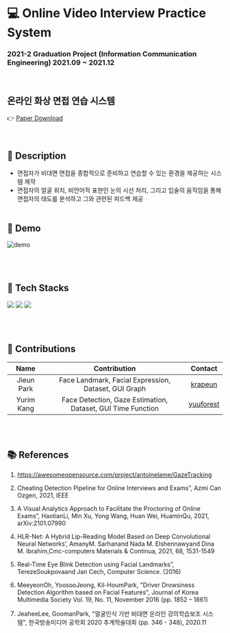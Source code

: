 # 💻 Online Video Interview Practice System

### 2021-2 Graduation Project (Information Communication Engineering) 2021.09 ~ 2021.12

<br/>

## **온라인 화상 면접 연습 시스템**

👉 [Paper Download](<https://github.com/yuuforest/Online-Video-Interview-Practice-System/blob/main/paper/(%EA%B0%95%EC%9C%A0%EB%A6%BC%2C%20%EB%B0%95%EC%A7%80%EC%9D%80%2C%20%EC%A7%80%EB%8F%84%EA%B5%90%EC%88%98%20%20%EB%B0%95%EC%9E%AC%ED%98%95%EA%B5%90%EC%88%98%EB%8B%98)%20%EC%98%A8%EB%9D%BC%EC%9D%B8%20%ED%99%94%EC%83%81%20%EB%A9%B4%EC%A0%91%20%EC%97%B0%EC%8A%B5%20%EC%8B%9C%EC%8A%A4%ED%85%9C.pdf>)

<br/>

## **🔎 Description**

- 면접자가 비대면 면접을 종합적으로 준비하고 연습할 수 있는 환경을 제공하는 시스템 제작
- 면접자의 얼굴 위치, 비언어적 표현인 눈의 시선 처리, 그리고 입술의 움직임을 통해 면접자의 태도를 분석하고 그와 관련된 피드백 제공
  <br/><br/>

## **🎥 Demo**

![demo](https://user-images.githubusercontent.com/62520045/171441314-d5fbd4db-3aa0-445f-8d7d-cb6e324d1158.gif)
<br/><br/>
<br/><br/>

## **🔌 Tech Stacks**

<img src="https://img.shields.io/badge/Python-3776AB?style=flat&logo=Python&logoColor=white"/></a>
<img src="https://img.shields.io/badge/OpenCV-5C3EE8?style=flat&logo=OpenCV&logoColor=white"/></a>
<img src="https://img.shields.io/badge/Dlib-008000?style=flat&logo=Dlib&logoColor=white"/></a>
<br/><br/>
<br/><br/>

## **👭 Contributions**

|    Name    |                        Contribution                         |                  Contact                  |
| :--------: | :---------------------------------------------------------: | :---------------------------------------: |
| Jieun Park |    Face Landmark, Facial Expression, Dataset, GUI Graph     |   [krapeun](https://github.com/krapeun)   |
| Yurim Kang | Face Detection, Gaze Estimation, Dataset, GUI Time Function | [yuuforest](https://github.com/yuuforest) |

<br/><br/>

## **📚 References**

1.  https://awesomeopensource.com/project/antoinelame/GazeTracking

2.  Cheating Detection Pipeline for Online Interviews and Exams”, Azmi Can Ozgen, 2021, IEEE

3.  A Visual Analytics Approach to Facilitate the Proctoring of Online Exams”, HaotianLi, Min Xu, Yong Wang, Huan Wei, HuaminQu, 2021, arXiv:2101.07990

4.  HLR-Net: A Hybrid Lip-Reading Model Based on Deep Convolutional Neural Networks’, AmanyM. Sarhanand Nada M. Elshennawyand Dina M. Ibrahim,Cmc-computers Materials \& Continua, 2021, 68, 1531-1549

5.  Real-Time Eye Blink Detection using Facial Landmarks”, TerezeSoukpovaand Jan Cech, Computer Science. (2016)

6.  MeeyeonOh, YoosooJeong, Kil-HoumPark, "Driver Drowsiness Detection Algorithm based on Facial Features", Journal of Korea Multimedia Society Vol. 19, No. 11, November 2016 (pp. 1852 – 1861)

7.  JeaheeLee, GoomanPark, "얼굴인식 기반 비대면 온라인 강의학습보조 시스템", 한국방송미디어 공학회 2020 추계학술대회 (pp. 346 - 348), 2020.11
    <br/><br/>
    <br/><br/>
